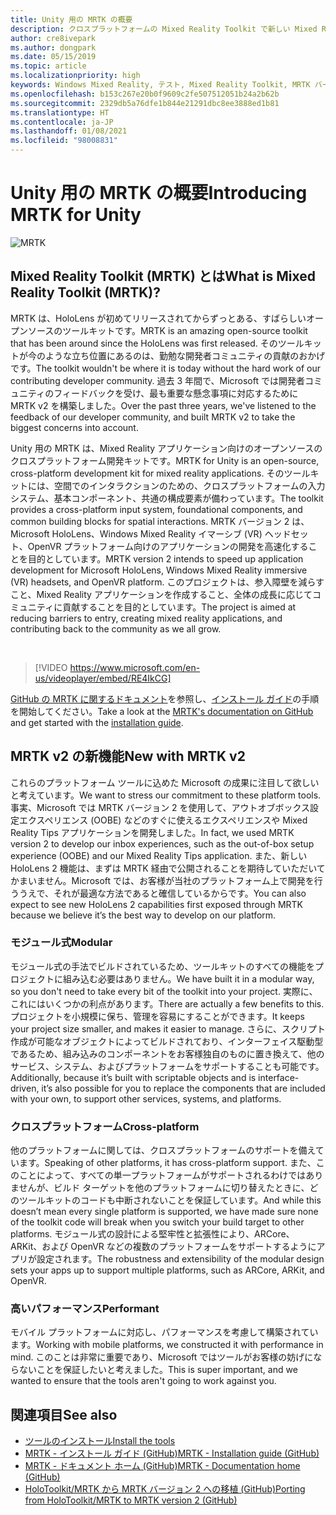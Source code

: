 ```yaml
---
title: Unity 用の MRTK の概要
description: クロスプラットフォームの Mixed Reality Toolkit で新しい Mixed Reality 開発者に提供されるすべてのものの概要を説明します。
author: cre8ivepark
ms.author: dongpark
ms.date: 05/15/2019
ms.topic: article
ms.localizationpriority: high
keywords: Windows Mixed Reality, テスト, Mixed Reality Toolkit, MRTK バージョン 2, MRTK, ツール, SDK, HoloLens, HoloLens 2, Mixed Reality ヘッドセット, Windows Mixed Reality ヘッドセット, 仮想現実ヘッドセット, クロスプラットフォーム
ms.openlocfilehash: b153c267e20b0f9609c2fe507512051b24a2b62b
ms.sourcegitcommit: 2329db5a76dfe1b844e21291dbc8ee3888ed1b81
ms.translationtype: HT
ms.contentlocale: ja-JP
ms.lasthandoff: 01/08/2021
ms.locfileid: "98008831"
---
```

# <a name="introducing-mrtk-for-unity"></a><span data-ttu-id="ff3ff-104">Unity 用の MRTK の概要</span><span class="sxs-lookup"><span data-stu-id="ff3ff-104">Introducing MRTK for Unity</span></span>

![MRTK](../../design/images/MRTK_UX_Hero.png)

## <a name="what-is-mixed-reality-toolkit-mrtk"></a><span data-ttu-id="ff3ff-106">Mixed Reality Toolkit (MRTK) とは</span><span class="sxs-lookup"><span data-stu-id="ff3ff-106">What is Mixed Reality Toolkit (MRTK)?</span></span>

<span data-ttu-id="ff3ff-107">MRTK は、HoloLens が初めてリリースされてからずっとある、すばらしいオープンソースのツールキットです。</span><span class="sxs-lookup"><span data-stu-id="ff3ff-107">MRTK is an amazing open-source toolkit that has been around since the HoloLens was first released.</span></span> <span data-ttu-id="ff3ff-108">そのツールキットが今のような立ち位置にあるのは、勤勉な開発者コミュニティの貢献のおかげです。</span><span class="sxs-lookup"><span data-stu-id="ff3ff-108">The toolkit wouldn't be where it is today without the hard work of our contributing developer community.</span></span> <span data-ttu-id="ff3ff-109">過去 3 年間で、Microsoft では開発者コミュニティのフィードバックを受け、最も重要な懸念事項に対応するために MRTK v2 を構築しました。</span><span class="sxs-lookup"><span data-stu-id="ff3ff-109">Over the past three years, we've listened to the feedback of our developer community, and built MRTK v2 to take the biggest concerns into account.</span></span>  

<span data-ttu-id="ff3ff-110">Unity 用の MRTK は、Mixed Reality アプリケーション向けのオープンソースのクロスプラットフォーム開発キットです。</span><span class="sxs-lookup"><span data-stu-id="ff3ff-110">MRTK for Unity is an open-source, cross-platform development kit for mixed reality applications.</span></span> <span data-ttu-id="ff3ff-111">そのツールキットには、空間でのインタラクションのための、クロスプラットフォームの入力システム、基本コンポーネント、共通の構成要素が備わっています。</span><span class="sxs-lookup"><span data-stu-id="ff3ff-111">The toolkit provides a cross-platform input system, foundational components, and common building blocks for spatial interactions.</span></span> <span data-ttu-id="ff3ff-112">MRTK バージョン 2 は、Microsoft HoloLens、Windows Mixed Reality イマーシブ (VR) ヘッドセット、OpenVR プラットフォーム向けのアプリケーションの開発を高速化することを目的としています。</span><span class="sxs-lookup"><span data-stu-id="ff3ff-112">MRTK version 2 intends to speed up application development for Microsoft HoloLens, Windows Mixed Reality immersive (VR) headsets, and OpenVR platform.</span></span> <span data-ttu-id="ff3ff-113">このプロジェクトは、参入障壁を減らすこと、Mixed Reality アプリケーションを作成すること、全体の成長に応じてコミュニティに貢献することを目的としています。</span><span class="sxs-lookup"><span data-stu-id="ff3ff-113">The project is aimed at reducing barriers to entry, creating mixed reality applications, and contributing back to the community as we all grow.</span></span>

<br>

> [!VIDEO https://www.microsoft.com/en-us/videoplayer/embed/RE4IkCG]

<span data-ttu-id="ff3ff-114">[GitHub の MRTK に関するドキュメント](https://microsoft.github.io/MixedRealityToolkit-Unity/README.html)を参照し、[インストール ガイド](https://microsoft.github.io/MixedRealityToolkit-Unity/Documentation/Installation.html)の手順を開始してください。</span><span class="sxs-lookup"><span data-stu-id="ff3ff-114">Take a look at the [MRTK's documentation on GitHub](https://microsoft.github.io/MixedRealityToolkit-Unity/README.html) and get started with the [installation guide](https://microsoft.github.io/MixedRealityToolkit-Unity/Documentation/Installation.html).</span></span>


## <a name="new-with-mrtk-v2"></a><span data-ttu-id="ff3ff-115">MRTK v2 の新機能</span><span class="sxs-lookup"><span data-stu-id="ff3ff-115">New with MRTK v2</span></span>

<span data-ttu-id="ff3ff-116">これらのプラットフォーム ツールに込めた Microsoft の成果に注目して欲しいと考えています。</span><span class="sxs-lookup"><span data-stu-id="ff3ff-116">We want to stress our commitment to these platform tools.</span></span>  <span data-ttu-id="ff3ff-117">事実、Microsoft では MRTK バージョン 2 を使用して、アウトオブボックス設定エクスペリエンス (OOBE) などのすぐに使えるエクスペリエンスや Mixed Reality Tips アプリケーションを開発しました。</span><span class="sxs-lookup"><span data-stu-id="ff3ff-117">In fact, we used MRTK version 2 to develop our inbox experiences, such as the out-of-box setup experience (OOBE) and our Mixed Reality Tips application.</span></span> <span data-ttu-id="ff3ff-118">また、新しい HoloLens 2 機能は、まずは MRTK 経由で公開されることを期待していただいてかまいません。Microsoft では、お客様が当社のプラットフォーム上で開発を行ううえで、それが最適な方法であると確信しているからです。</span><span class="sxs-lookup"><span data-stu-id="ff3ff-118">You can also expect to see new HoloLens 2 capabilities first exposed through MRTK because we believe it’s the best way to develop on our platform.</span></span> 

### <a name="modular"></a><span data-ttu-id="ff3ff-119">モジュール式</span><span class="sxs-lookup"><span data-stu-id="ff3ff-119">Modular</span></span>

<span data-ttu-id="ff3ff-120">モジュール式の手法でビルドされているため、ツールキットのすべての機能をプロジェクトに組み込む必要はありません。</span><span class="sxs-lookup"><span data-stu-id="ff3ff-120">We have built it in a modular way, so you don't need to take every bit of the toolkit into your project.</span></span>  <span data-ttu-id="ff3ff-121">実際に、これにはいくつかの利点があります。</span><span class="sxs-lookup"><span data-stu-id="ff3ff-121">There are actually a few benefits to this.</span></span>  <span data-ttu-id="ff3ff-122">プロジェクトを小規模に保ち、管理を容易にすることができます。</span><span class="sxs-lookup"><span data-stu-id="ff3ff-122">It keeps your project size smaller, and makes it easier to manage.</span></span>  <span data-ttu-id="ff3ff-123">さらに、スクリプト作成が可能なオブジェクトによってビルドされており、インターフェイス駆動型であるため、組み込みのコンポーネントをお客様独自のものに置き換えて、他のサービス、システム、およびプラットフォームをサポートすることも可能です。</span><span class="sxs-lookup"><span data-stu-id="ff3ff-123">Additionally, because it’s built with scriptable objects and is interface-driven, it’s also possible for you to replace the components that are included with your own, to support other services, systems, and platforms.</span></span>

### <a name="cross-platform"></a><span data-ttu-id="ff3ff-124">クロスプラットフォーム</span><span class="sxs-lookup"><span data-stu-id="ff3ff-124">Cross-platform</span></span>

<span data-ttu-id="ff3ff-125">他のプラットフォームに関しては、クロスプラットフォームのサポートを備えています。</span><span class="sxs-lookup"><span data-stu-id="ff3ff-125">Speaking of other platforms, it has cross-platform support.</span></span>  <span data-ttu-id="ff3ff-126">また、このことによって、すべての単一プラットフォームがサポートされるわけではありませんが、ビルド ターゲットを他のプラットフォームに切り替えたときに、どのツールキットのコードも中断されないことを保証しています。</span><span class="sxs-lookup"><span data-stu-id="ff3ff-126">And while this doesn’t mean every single platform is supported, we have made sure none of the toolkit code will break when you switch your build target to other platforms.</span></span>  <span data-ttu-id="ff3ff-127">モジュール式の設計による堅牢性と拡張性により、ARCore、ARKit、および OpenVR などの複数のプラットフォームをサポートするようにアプリが設定されます。</span><span class="sxs-lookup"><span data-stu-id="ff3ff-127">The robustness and extensibility of the modular design sets your apps up to support multiple platforms, such as ARCore, ARKit, and OpenVR.</span></span>

### <a name="performant"></a><span data-ttu-id="ff3ff-128">高いパフォーマンス</span><span class="sxs-lookup"><span data-stu-id="ff3ff-128">Performant</span></span>

<span data-ttu-id="ff3ff-129">モバイル プラットフォームに対応し、パフォーマンスを考慮して構築されています。</span><span class="sxs-lookup"><span data-stu-id="ff3ff-129">Working with mobile platforms, we constructed it with performance in mind.</span></span>  <span data-ttu-id="ff3ff-130">このことは非常に重要であり、Microsoft ではツールがお客様の妨げにならないことを保証したいと考えました。</span><span class="sxs-lookup"><span data-stu-id="ff3ff-130">This is super important, and we wanted to ensure that the tools aren't going to work against you.</span></span>

## <a name="see-also"></a><span data-ttu-id="ff3ff-131">関連項目</span><span class="sxs-lookup"><span data-stu-id="ff3ff-131">See also</span></span>

* [<span data-ttu-id="ff3ff-132">ツールのインストール</span><span class="sxs-lookup"><span data-stu-id="ff3ff-132">Install the tools</span></span>](../install-the-tools.md)
* [<span data-ttu-id="ff3ff-133">MRTK - インストール ガイド (GitHub)</span><span class="sxs-lookup"><span data-stu-id="ff3ff-133">MRTK - Installation guide (GitHub)</span></span>](https://microsoft.github.io/MixedRealityToolkit-Unity/Documentation/Installation.html)
* [<span data-ttu-id="ff3ff-134">MRTK - ドキュメント ホーム (GitHub)</span><span class="sxs-lookup"><span data-stu-id="ff3ff-134">MRTK - Documentation home (GitHub)</span></span>](https://microsoft.github.io/MixedRealityToolkit-Unity/README.html)
* [<span data-ttu-id="ff3ff-135">HoloToolkit/MRTK から MRTK バージョン 2 への移植 (GitHub)</span><span class="sxs-lookup"><span data-stu-id="ff3ff-135">Porting from HoloToolkit/MRTK to MRTK version 2 (GitHub)</span></span>](https://microsoft.github.io/MixedRealityToolkit-Unity/Documentation/HTKToMRTKPortingGuide.html)
